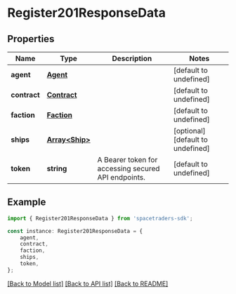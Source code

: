 # Register201ResponseData


## Properties

Name | Type | Description | Notes
------------ | ------------- | ------------- | -------------
**agent** | [**Agent**](Agent.md) |  | [default to undefined]
**contract** | [**Contract**](Contract.md) |  | [default to undefined]
**faction** | [**Faction**](Faction.md) |  | [default to undefined]
**ships** | [**Array&lt;Ship&gt;**](Ship.md) |  | [optional] [default to undefined]
**token** | **string** | A Bearer token for accessing secured API endpoints. | [default to undefined]

## Example

```typescript
import { Register201ResponseData } from 'spacetraders-sdk';

const instance: Register201ResponseData = {
    agent,
    contract,
    faction,
    ships,
    token,
};
```

[[Back to Model list]](../README.md#documentation-for-models) [[Back to API list]](../README.md#documentation-for-api-endpoints) [[Back to README]](../README.md)
